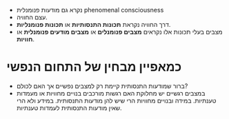 - נקרא גם מודעות פנומנלית phenomenal consciousness
- עצם החוויה.
- דרך החוויה נקראת **תכונות התנסותיות** או **תכונות פנומנליות**.
- מצבים בעלי תכונות אלו נקראים **מצבים פנומנלים** או **מצבים מודעים פנומנלית** או **חוויות**.
# כמאפיין מבחין של התחום הנפשי
- ברור שמודעות התנסותית קיימת רק למצבים נפשיים אך האם לכולם?
- במצבים רגשיים יש מחלוקת האם רגשות מורכבים בנויים מחוויות או מעמדות טענתיות. במידה ובנויים מחוויות הרי שיש להן מודעות התנסותית. במידע ולא הרי שאין מודעות התנסותית לעמדות טענתיות.
